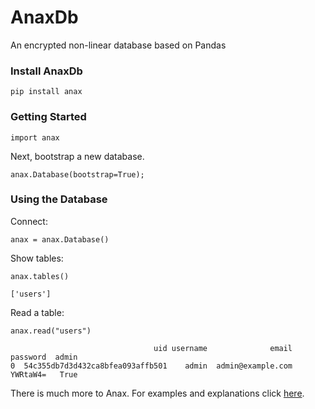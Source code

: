 # AnaxDb
An encrypted non-linear database based on Pandas

### Install AnaxDb

```
pip install anax
```

### Getting Started

```
import anax
```

Next, bootstrap a new database.

```
anax.Database(bootstrap=True);
```

### Using the Database

Connect:

```
anax = anax.Database()
```

Show tables:

```
anax.tables()

['users']
```

Read a table:

```
anax.read("users")

                                uid username              email  password  admin
0  54c355db7d3d432ca8bfea093affb501    admin  admin@example.com  YWRtaW4=   True
```

There is much more to Anax. For examples and explanations click <a href="https://github.com/abrahamrhoffman/AnaxDb/tree/master/examples">here</a>.

